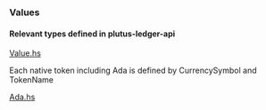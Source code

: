 ### Values
#### Relevant types defined in plutus-ledger-api

[Value.hs](https://github.com/input-output-hk/plutus/blob/master/plutus-ledger-api/src/Plutus/V1/Ledger/Value.hs)

Each native token including Ada is defined by CurrencySymbol and TokenName

[Ada.hs](https://github.com/input-output-hk/plutus/blob/master/plutus-ledger-api/src/Plutus/V1/Ledger/Ada.hs)
